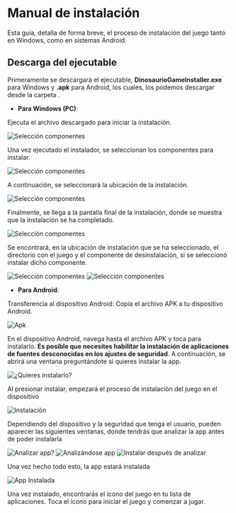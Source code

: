 # Manual de instalación

Esta guía, detalla de forma breve, el proceso de instalación del juego tanto en Windows, como en sistemas Android.

## Descarga del ejecutable

Primeramente se descargará el ejecutable, **DinosaurioGameInstaller.exe** para Windows y **.apk** para Android, los cuales, los podemos descargar desde la carpeta [](/doc/documentacion/Setup/).

- **Para Windows (PC)**:

Ejecuta el archivo descargado para iniciar la instalación.

![Selección componentes](/doc/img/img_Setup/ejecutableWindows.png)

Una vez ejecutado el instalador, se seleccionan los componentes para instalar.

![Selección componentes](/doc/img/img_Setup/componentesInstalar.png)

A continuación, se seleccionará la ubicación de la instalación.

![Selección componentes](/doc/img/img_Setup/ubicacionInstalacion.png)

Finalmente, se llega a la pantalla final de la instalación, donde se muestra que la instalación se ha completado.

![Selección componentes](/doc/img/img_Setup/instalacionCompleta.png)

Se encontrará, en la ubicación de instalación que se ha seleccionado, el directorio con el juego y el componente de desinstalación, si se seleccionó instalar dicho componente.

![Selección componentes](/doc/img/img_Setup/directorioJuego.png)
![Selección componentes](/doc/img/img_Setup/juegoEXE.png)

- **Para Android**:

Transferencia al dispositivo Android: Copia el archivo APK a tu dispositivo Android.

![Apk](/doc/img/img_Setup/apkMovil.jpg)

En el dispositivo Android, navega hasta el archivo APK y toca para instalarlo.
**Es posible que necesites habilitar la instalación de aplicaciones de fuentes desconocidas en los ajustes de seguridad**.
A continuación, se abrirá una ventana preguntándote si quieres instalar la app.

![¿Quieres instalarlo?](/doc/img/img_Setup/InstalarApp.jpg)

Al presionar instalar, empezará el proceso de instalación del juego en el dispositivo

![Instalación](/doc/img/img_Setup/appInstalandose.jpg)

Dependiendo del dispositivo y la seguridad que tenga el usuario, pueden aparecer las siguientes ventanas, donde tendrás que analizar la app antes de poder instalarla

![Analizar app?](/doc/img/img_Setup/AnalizarApp.jpg)
![Analizándose app](/doc/img/img_Setup/analizandose.jpg)
![Instalar después de analizar](/doc/img/img_Setup/instalar.jpg)

Una vez hecho todo esto, la app estará instalada

![App Instalada](/doc/img/img_Setup/appInstalada.jpg)

Una vez instalado, encontrarás el ícono del juego en tu lista de aplicaciones. Toca el ícono para iniciar el juego y comenzar a jugar.
